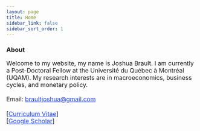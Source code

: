 ```yaml
---
layout: page
title: Home
sidebar_link: false
sidebar_sort_order: 1
---
```

### About
<font size="3">
<p style="line-height:1.2">
Welcome to my website, my name is Joshua Brault. I am currently a Post-Doctoral Fellow at the Université du Québec à Montréal (UQAM). My research interests are in macroeconomics, business cycles, and monetary policy.
<br>
<br>
Email: <a href="mailto:braultjoshua@gmail.com"  style="color:#1F45FC">braultjoshua@gmail.com</a>
<br>
<br>
[<a href="https://braultjosh.github.io/pdfs/brault_cv.pdf" style="color:#1F45FC">Curriculum Vitae</a>]
<br>
[<a href="https://scholar.google.com/citations?user=wceJQW4AAAAJ&hl=en&oi=ao" style="color:#1F45FC">Google Scholar</a>]
</p>
